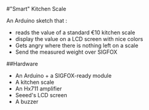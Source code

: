 #"Smart" Kitchen Scale

An Arduino sketch that : 

* reads the value of a standard €10 kitchen scale
* display the value on a LCD screen with nice colors
* Gets angry where there is nothing left on a scale
* Send the measured weight over SIGFOX


##Hardware

* An Arduino + a SIGFOX-ready module
* A kitchen scale
* An Hx711 amplifier
* Seeed's LCD screen
* A buzzer


